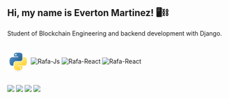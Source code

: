## Hi, my name is Everton Martinez! 🖥️⛓️
Student of Blockchain Engineering and backend development with Django.

<div style="display: inline_block"><br>
  <img align="center" alt="Rafa-Python" height="50" width="50" src="https://raw.githubusercontent.com/devicons/devicon/master/icons/python/python-original.svg">
  <img align="center" alt="Rafa-Js" height="50" width="50" 
src="https://cdn.jsdelivr.net/gh/devicons/devicon@latest/icons/django/django-plain.svg" />      
 <img align="center" alt="Rafa-React" height="50" width="50" 
src="https://cdn.jsdelivr.net/gh/devicons/devicon@latest/icons/solidity/solidity-plain.svg" />
  <img align="center" alt="Rafa-React" height="50" width="50" 
src="https://cdn.jsdelivr.net/gh/devicons/devicon@latest/icons/mysql/mysql-original.svg" />
  
  ##
 
<div> 
  <a href="https://www.linkedin.com/in/martinezeverton" target="_blank"><img src="https://img.shields.io/badge/-LinkedIn-%230077B5?style=for-the-badge&logo=linkedin&logoColor=white" target="_blank"></a> 
  <a href = "mailto:evertonmartinez13@hotmail.com"><img src="https://img.shields.io/badge/-Gmail-%23333?style=for-the-badge&logo=gmail&logoColor=white" target="_blank"></a>
 <a href="[https://discord.gg/wagxzStdcR](https://discord.com/users/1147651174082818129)" target="_blank"><img src="https://img.shields.io/badge/Discord-7289DA?style=for-the-badge&logo=discord&logoColor=white" target="_blank"></a> 
  <a href="https://instagram.com/m13.digital" target="_blank"><img src="https://img.shields.io/badge/-Instagram-%23E4405F?style=for-the-badge&logo=instagram&logoColor=white" target="_blank"></a>
  
</div>
